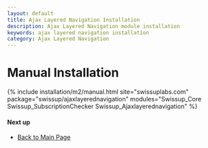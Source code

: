 ```yaml
---
layout: default
title: Ajax Layered Navigation Installation
description: Ajax Layered Navigation module installation
keywords: ajax layered navigation installation
category: Ajax Layered Navigation
---
```


# Manual Installation

{% include installation/m2/manual.html site="swissuplabs.com" package="swissup/ajaxlayerednavigation" modules="Swissup_Core Swissup_SubscriptionChecker Swissup_Ajaxlayerednavigation" %}

#### Next up

 -  [Back to Main Page](../)